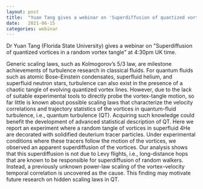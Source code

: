 ```yaml
---
layout: post
title:  "Yuan Tang gives a webinar on 'Superdiffusion of quantized vortices in a random vortex tangle' at 4pm (UK)"
date:   2021-06-15
categories: webinar
---
```

Dr Yuan Tang (Florida State University) gives a webinar on "Superdiffusion of quantized vortices in a random vortex tangle" at 4:30pm UK time.

Generic scaling laws, such as Kolmogorov’s 5/3 law, are milestone achievements of turbulence research in classical fluids. For quantum
fluids such as atomic Bose–Einstein condensates, superfluid helium, and superfluid neutron stars, turbulence can also exist in the presence of a chaotic tangle of evolving quantized vortex lines. However, due to the lack of suitable experimental tools to directly probe the vortex-tangle motion, so far little is known about possible scaling laws that characterize the velocity correlations and trajectory statistics of the vortices in quantum-fluid turbulence, i.e., quantum turbulence (QT). Acquiring such knowledge could benefit the development of advanced statistical
description of QT. Here we report an experiment where a random tangle of vortices in superfluid 4He are decorated with solidified deuterium tracer particles. Under experimental conditions where these tracers follow the motion of the vortices, we observed an apparent superdiffusion of the vortices. Our analysis shows that this superdiffusion is not due to Levy flights, i.e., long-distance hops that are known to be responsible for superdiffusion of random walkers. Instead, a previously unknown power-law scaling of the vortex–velocity temporal correlation is uncovered as the cause. This finding may motivate future research on hidden scaling laws in QT.
